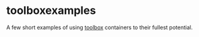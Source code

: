 # toolboxexamples
A few short examples of using [toolbox](https://github.com/containers/toolbox) containers to their fullest potential.
